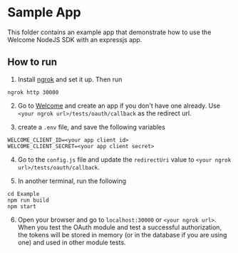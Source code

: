 # Sample App

This folder contains an example app that demonstrate how to use the Welcome NodeJS SDK with an expressjs app.

## How to run
1. Install [ngrok](https://ngrok.com/) and set it up. Then run
```shell
ngrok http 30000
```

2. Go to [Welcome](https://app.welcomesoftware.com/cloud/settings/apps-and-webhooks/apps) and create an app if you don't have one already. Use `<your ngrok url>/tests/oauth/callback` as the redirect url.

3. create a `.env` file, and save the following variables
```
WELCOME_CLIENT_ID=<your app client id>
WELCOME_CLIENT_SECRET=<your app client secret>
```

4. Go to the `config.js` file and update the `redirectUri` value to `<your ngrok url>/tests/oauth/callback`.

5. In another terminal, run the following
```
cd Example
npm run build
npm start
```

6. Open your browser and go to `localhost:30000` or `<your ngrok url>`. When you test the OAuth module and test a successful authorization, the tokens will be stored in memory (or in the database if you are using one) and used in other module tests.
